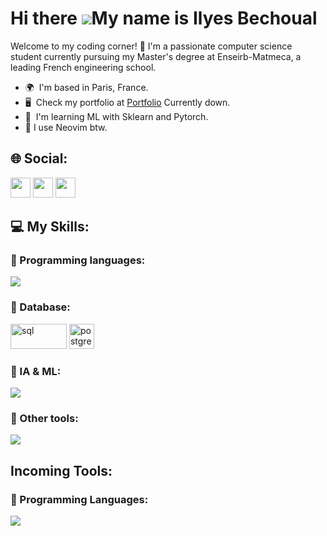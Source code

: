 Hi there ![](https://user-images.githubusercontent.com/18350557/176309783-0785949b-9127-417c-8b55-ab5a4333674e.gif)My name is Ilyes Bechoual
=========================================================================================================================================
Welcome to my coding corner! 🚀 I'm a passionate computer science student currently pursuing my Master's degree at Enseirb-Matmeca, a leading French engineering school.

* 🌍  I'm based in Paris, France.
* 🖥️  Check my portfolio at [Portfolio](https://www.ibechoual-portfolio.codes/) Currently down.
* 🧠  I'm learning ML with Sklearn and Pytorch.
* 🌱  I use Neovim btw.

<h2 align="left">🌐 Social:</h2>
<p align="left"> <a href="https://www.github.com/Bugz-gg" target="_blank" rel="noreferrer"><img src="https://skillicons.dev/icons?i=github" width="32" height="32" /></a> <a href="https://www.linkedin.com/in/ilyes-bechoual/" target="_blank" rel="noreferrer"><img src="https://skillicons.dev/icons?i=linkedin" width="32" height="32" /></a> <a href="mailto:bechoual.ilyes@gmail.com" target="_blank" rel="noreferrer">
  <img src="https://skillicons.dev/icons?i=gmail" width="32" height="32" />
</a>
</p>

<h2 align="left">💻 My Skills:</h2>

<h3 align="left">🔨 Programming languages:</h3>
<p align="left">
  <img src="https://skillicons.dev/icons?i=python,c,cpp,go,js,ts,html,kotlin,java" />
</p>

<h3 align="left">📁 Database:</h3>
  <a href="https://fr.wikipedia.org/wiki/Structured_Query_Language" target="blank" rel="noreferrer"><img src="https://upload.wikimedia.org/wikipedia/commons/8/87/Sql_data_base_with_logo.png" alt="sql" width="90" height="40" /></a>
  <a href="https://www.postgresql.org/" target="blank" rel="noreferrer"><img src="https://upload.wikimedia.org/wikipedia/commons/a/ad/Logo_PostgreSQL.png" alt="postgresql" width="40" height="40" /></a>

<h3 align="left">🧠 IA & ML:</h3>
      <img src="https://skillicons.dev/icons?i=pytorch,sklearn" />

<h3 align="left">🔎 Other tools:</h3>
<p align="left">
  <img src="https://skillicons.dev/icons?i=git,bash,linux,vim,vscode,azure,latex,docker,kubernetes,kafka,spring,gcp,nginx" />
  
<h2 align="left">Incoming Tools:</h2>

<h3 align="left">🔧 Programming Languages:</h3>
  <a href="https://skillicons.dev">
    <img src="https://skillicons.dev/icons?i=rust,zig" />
  </a>
<!--  <h3 align="left">🔧 Tools</h3>
<p align="left">
  #<a href="https://skillicons.dev">
   # <img src="https://skillicons.dev/icons?i=docker" />
 # </a>
#</p>

<h3 align="left">Badges:</h3>
<a href="https://github.com/Bugz-gg" align="center"><img src="https://github-readme-stats.vercel.app/api/top-langs/?username=Bugz-gg&layout=donut-vertical&langs_count=5&title_color=0891b2&theme=ambient_gradient&hide_border=true&locale=en&custom_title=Top%5%Languages" alt="Top Languages" />
<p>&nbsp;<img align="center" src="https://github-readme-stats.vercel.app/api?username=Bugz-gg&show_icons=true&title_color=0891b2&theme=ambient_gradient&hide_border=true&locale=en&repo=convoychat"
    alt="Bugz-gg" /></p>

<br>
</a>

**Have a nice day !**




<!--
**Bugz-gg/Bugz-gg** is a ✨ _special_ ✨ repository because its `README.md` (this file) appears on your GitHub profile.

Here are some ideas to get you started:

- 🔭 I’m currently working on ...
- 🌱 I’m currently learning ...
- 👯 I’m looking to collaborate on ...
- 🤔 I’m looking for help with ...
- 💬 Ask me about ...
- 📫 How to reach me: ...
- 😄 Pronouns: ...
- ⚡ Fun fact: ...
-->
